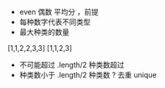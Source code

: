 - even 偶数  平均分 ，前提
- 每种数字代表不同类型
- 最大种类的数量

[1,1,2,2,3,3] 
[1,1,2,3] 

- 不可能超过 .length/2
  种类数超过
- 种类数小于 .length/2
  种类数 ? 去重 unique
